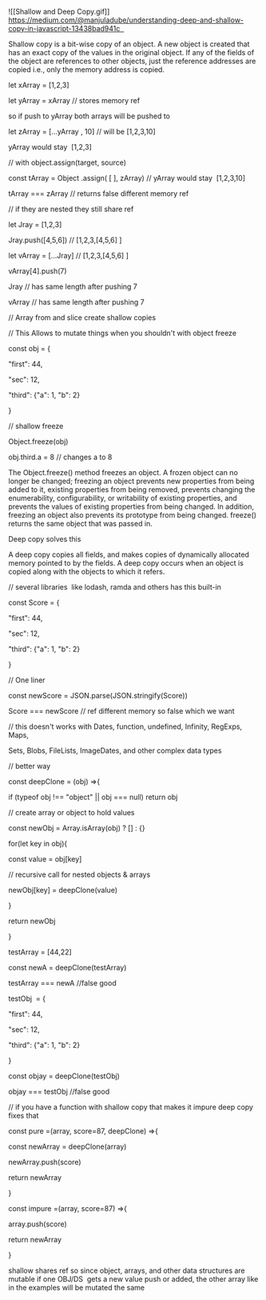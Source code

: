 ![[Shallow and Deep Copy.gif]]
https://medium.com/@manjuladube/understanding-deep-and-shallow-copy-in-javascript-13438bad941c  

Shallow copy is a bit-wise copy of an object. A new object is created that has an exact copy of the values in the original object. If any of the fields of the object are references to other objects, just the reference addresses are copied i.e., only the memory address is copied. 

let xArray = [1,2,3] 

let yArray = xArray // stores memory ref  

so if push to yArray both arrays will be pushed to  

let zArray = [...yArray , 10] // will be [1,2,3,10] 

yArray would stay  [1,2,3] 

// with object.assign(target, source) 

const tArray = Object .assign( [ ], zArray) // yArray would stay  [1,2,3,10] 

tArray === zArray // returns false different memory ref 

// if they are nested they still share ref 

let Jray = [1,2,3] 

Jray.push([4,5,6]) // [1,2,3,[4,5,6] ]  

let vArray = [...Jray] // [1,2,3,[4,5,6] ]  

vArray[4].push(7)   

Jray // has same length after pushing 7 

vArray // has same length after pushing 7 

// Array from and slice create shallow copies 

// This Allows to mutate things when you shouldn't with object freeze 

const obj = { 

"first": 44, 

"sec": 12, 

"third": {"a": 1, "b": 2} 

} 

// shallow freeze 

Object.freeze(obj) 

obj.third.a = 8 // changes a to 8 

The Object.freeze() method freezes an object. A frozen object can no longer be changed; freezing an object prevents new properties from being added to it, existing properties from being removed, prevents changing the enumerability, configurability, or writability of existing properties, and prevents the values of existing properties from being changed. In addition, freezing an object also prevents its prototype from being changed. freeze() returns the same object that was passed in. 

Deep copy solves this 

A deep copy copies all fields, and makes copies of dynamically allocated memory pointed to by the fields. A deep copy occurs when an object is copied along with the objects to which it refers. 

// several libraries  like lodash, ramda and others has this built-in 

const Score = { 

"first": 44, 

"sec": 12, 

"third": {"a": 1, "b": 2} 

} 

// One liner 

const newScore = JSON.parse(JSON.stringify(Score))  

Score === newScore // ref different memory so false which we want 

// this doesn't works with Dates, function, undefined, Infinity, RegExps, Maps, 

Sets, Blobs, FileLists, ImageDates, and other complex data types 

// better way 

const deepClone = (obj) =>{ 

if (typeof obj !== "object" || obj === null) return obj 

// create array or object to hold values 

const newObj = Array.isArray(obj) ? [] : {} 

for(let key in obj){ 

const value = obj[key] 

// recursive call for nested objects & arrays 

newObj[key] = deepClone(value) 

} 

return newObj 

} 

testArray = [44,22] 

const newA = deepClone(testArray) 

testArray === newA //false good 

testObj  = { 

"first": 44, 

"sec": 12, 

"third": {"a": 1, "b": 2} 

} 

const objay = deepClone(testObj) 

objay === testObj //false good 

// if you have a function with shallow copy that makes it impure deep copy fixes that 

const pure =(array, score=87, deepClone) =>{ 

const newArray = deepClone(array) 

newArray.push(score) 

return newArray 

} 

const impure =(array, score=87) =>{ 

array.push(score) 

return newArray 

} 

shallow shares ref so since object, arrays, and other data structures are mutable if one OBJ/DS  gets a new value push or added, the other array like in the examples will be mutated the same